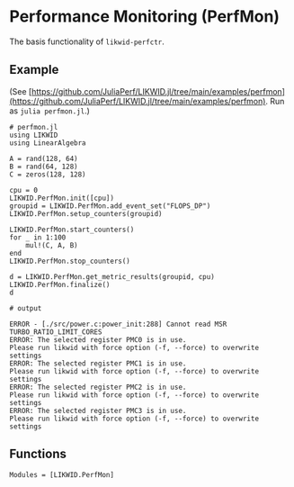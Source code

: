 # Performance Monitoring (PerfMon)

The basis functionality of `likwid-perfctr`.

## Example

(See [https://github.com/JuliaPerf/LIKWID.jl/tree/main/examples/perfmon](https://github.com/JuliaPerf/LIKWID.jl/tree/main/examples/perfmon). Run as `julia perfmon.jl`.)

```jldoctest
# perfmon.jl
using LIKWID
using LinearAlgebra

A = rand(128, 64)
B = rand(64, 128)
C = zeros(128, 128)

cpu = 0
LIKWID.PerfMon.init([cpu])
groupid = LIKWID.PerfMon.add_event_set("FLOPS_DP")
LIKWID.PerfMon.setup_counters(groupid)

LIKWID.PerfMon.start_counters()
for _ in 1:100
    mul!(C, A, B)
end
LIKWID.PerfMon.stop_counters()

d = LIKWID.PerfMon.get_metric_results(groupid, cpu)
LIKWID.PerfMon.finalize()
d

# output

ERROR - [./src/power.c:power_init:288] Cannot read MSR TURBO_RATIO_LIMIT_CORES
ERROR: The selected register PMC0 is in use.
Please run likwid with force option (-f, --force) to overwrite settings
ERROR: The selected register PMC1 is in use.
Please run likwid with force option (-f, --force) to overwrite settings
ERROR: The selected register PMC2 is in use.
Please run likwid with force option (-f, --force) to overwrite settings
ERROR: The selected register PMC3 is in use.
Please run likwid with force option (-f, --force) to overwrite settings
```

## Functions

```@autodocs
Modules = [LIKWID.PerfMon]
```

<!-- cpu = 0
OrderedCollections.OrderedDict{String, Float64} with 10 entries:
  "Runtime (RDTSC) [s]" => 0.0719716
  "Runtime unhalted [s]" => 0.0172482
  "Clock [MHz]" => 4585.47
  "CPI" => 1.83921
  "DP [MFLOP/s]" => 369.924
  "AVX DP [MFLOP/s]" => 0.0
  "AVX512 DP [MFLOP/s]" => 0.0
  "Packed [MUOPS/s]" => 184.962
  "Scalar [MUOPS/s]" => 0.0
  "Vectorization ratio" => 100.0
OrderedCollections.OrderedDict{String, Float64} with 7 entries:
  "INSTR_RETIRED_ANY" => 3.37623e7
  "CPU_CLK_UNHALTED_CORE" => 6.2096e7
  "CPU_CLK_UNHALTED_REF" => 4.87528e7
  "FP_ARITH_INST_RETIRED_128B_PACKED_DOUBLE" => 1.3312e7
  "FP_ARITH_INST_RETIRED_SCALAR_DOUBLE" => 0.0
  "FP_ARITH_INST_RETIRED_256B_PACKED_DOUBLE" => 0.0
  "FP_ARITH_INST_RETIRED_512B_PACKED_DOUBLE" => 0.0 -->